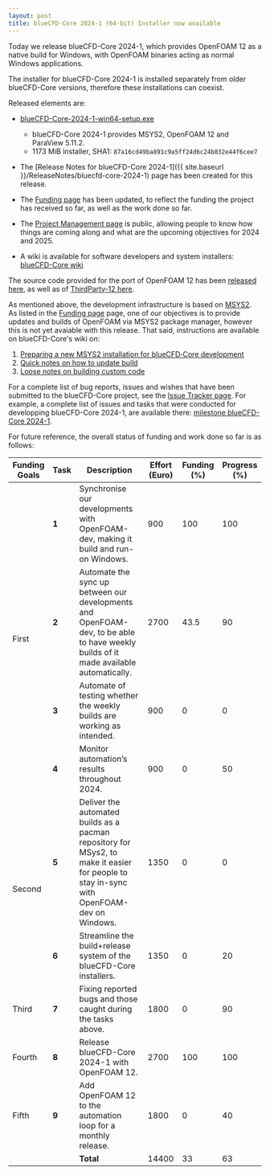 ```yaml
---
layout: post
title: blueCFD-Core 2024-1 (64-bit) Installer now available
---
```


Today we release blueCFD-Core 2024-1, which provides OpenFOAM 12 as a native
build for Windows, with OpenFOAM binaries acting as normal Windows applications.

The installer for blueCFD-Core 2024-1 is installed separately from 
older blueCFD-Core versions, therefore these installations can coexist.

Released elements are:

  * [blueCFD-Core-2024-1-win64-setup.exe](https://github.com/blueCFD/Core/releases/download/blueCFD-Core-2024-1/blueCFD-Core-2024-1-win64-setup.exe)
      * blueCFD-Core 2024-1 provides MSYS2, OpenFOAM 12 and ParaView 5.11.2.
      * 1173 MiB installer, SHA1: `87a16cd49ba891c9a5ff24d6c24b832e44f6cee7`

  * The [Release Notes for blueCFD-Core 2024-1]({{ site.baseurl }}/ReleaseNotes/bluecfd-core-2024-1)
    page has been created for this release.
    
  * The [Funding page](Funding) has been updated, to reflect the funding the
    project has received so far, as well as the work done so far.

  * The [Project Management page](https://github.com/orgs/blueCFD/projects/2) is
    public, allowing people to know how things are coming along and what are the
    upcoming objectives for 2024 and 2025.

  * A wiki is available for software developers and system installers:
    [blueCFD-Core wiki](https://github.com/blueCFD/Core/wiki)

The source code provided for the port of OpenFOAM 12 has been
[released here](https://github.com/blueCFD/OpenFOAM-dev/tree/blueCFD-Core-12),
as well as of [ThirdParty-12 here](https://github.com/blueCFD/ThirdParty-dev/tree/blueCFD-Core-12).

As mentioned above, the development infrastructure is based on
[MSYS2](https://www.msys2.org/). As listed in the [Funding page](Funding) page,
one of our objectives is to provide updates and builds of OpenFOAM via MSYS2
package manager, however this is not yet avaiable with this release. That said,
instructions are available on blueCFD-Core's wiki on:

  1. [Preparing a new MSYS2 installation for blueCFD‐Core development](https://github.com/blueCFD/Core/wiki/Preparing-a-new-MSYS2-installation-for-blueCFD%E2%80%90Core-development)
  2. [Quick notes on how to update build](https://github.com/blueCFD/Core/wiki/Quick-notes-on-how-to-update-build)
  3. [Loose notes on building custom code](https://github.com/blueCFD/Core/wiki/Loose-notes-on-building-custom-code)

For a complete list of bug reports, issues and wishes that have been submitted
to the blueCFD-Core project, see the
[Issue Tracker page](https://github.com/blueCFD/Core/issues). For example, a
complete list of issues and tasks that were conducted for developping
blueCFD-Core 2024-1, are available there:
[milestone blueCFD-Core 2024-1](https://github.com/blueCFD/Core/milestone/8?closed=1).


For future reference, the overall status of funding and work done so far is as follows:

<table>
<thead>
  <tr>
    <th>Funding Goals</th>
    <th>Task</th>
    <th>Description</th>
    <th>Effort (Euro)</th>
    <th>Funding (%)</th>
    <th>Progress (%)</th>
  </tr>
</thead>
<tbody>
  <tr>
    <td rowspan="4" class="td-center">First</td>
    <td class="td-center"> <b>1</b> </td>
    <td> Synchronise our developments with OpenFOAM-dev, making it build and run-on Windows. </td>
    <td class="td-center"> 900 </td>
    <td class="td-center"> 100 </td>
    <td class="td-center"> 100 </td>
  </tr>
  <tr>
    <td class="td-center"> <b>2</b> </td>
    <td> Automate the sync up between our developments and OpenFOAM-dev, to be able to have weekly builds of it made available automatically. </td>
    <td class="td-center"> 2700 </td>
    <td class="td-center"> 43.5 </td>
    <td class="td-center"> 90 </td>
  </tr>
  <tr>
    <td class="td-center"> <b>3</b> </td>
    <td> Automate of testing whether the weekly builds are working as intended. </td>
    <td class="td-center"> 900 </td>
    <td class="td-center"> 0 </td>
    <td class="td-center"> 0 </td>
  </tr>
  <tr>
    <td class="td-center"> <b>4</b> </td>
    <td> Monitor automation’s results throughout 2024. </td>
    <td class="td-center"> 900 </td>
    <td class="td-center"> 0 </td>
    <td class="td-center"> 50 </td>
  </tr>
  <tr>
    <td rowspan="2" class="td-center">Second</td>
    <td class="td-center"> <b>5</b> </td>
    <td> Deliver the automated builds as a pacman repository for MSys2, to make it easier for people to stay in-sync with OpenFOAM-dev on Windows. </td>
    <td class="td-center"> 1350 </td>
    <td class="td-center"> 0 </td>
    <td class="td-center"> 0 </td>
  </tr>
  <tr>
    <td class="td-center"> <b>6</b> </td>
    <td> Streamline the build+release system of the blueCFD-Core installers. </td>
    <td class="td-center"> 1350 </td>
    <td class="td-center"> 0 </td>
    <td class="td-center"> 20 </td>
  </tr>
  <tr>
    <td class="td-center">Third</td>
    <td class="td-center"> <b>7</b> </td>
    <td> Fixing reported bugs and those caught during the tasks above. </td>
    <td class="td-center"> 1800 </td>
    <td class="td-center"> 0 </td>
    <td class="td-center"> 90 </td>
  </tr>
  <tr>
    <td class="td-center">Fourth</td>
    <td class="td-center"> <b>8</b> </td>
    <td> Release blueCFD-Core 2024-1 with OpenFOAM 12. </td>
    <td class="td-center"> 2700 </td>
    <td class="td-center"> 100 </td>
    <td class="td-center"> 100 </td>
  </tr>
  <tr>
    <td class="td-center">Fifth</td>
    <td class="td-center"> <b>9</b> </td>
    <td> Add OpenFOAM 12 to the automation loop for a monthly release. </td>
    <td class="td-center"> 1800 </td>
    <td class="td-center"> 0 </td>
    <td class="td-center"> 40 </td>
  </tr>
  <tr>
    <td class="td-center"> </td>
    <td class="td-center"> </td>
    <td class="td-right"> <b>Total</b> </td>
    <td class="td-center"> 14400 </td>
    <td class="td-center"> 33 </td>
    <td class="td-center"> 63 </td>
  </tr>
</tbody>
</table>

